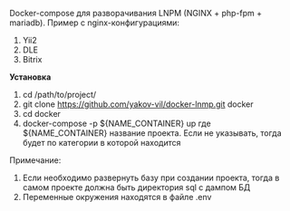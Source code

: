 Docker-compose для разворачивания LNPM (NGINX + php-fpm + mariadb).
Пример с nginx-конфигурациями:
1. Yii2
2. DLE
3. Bitrix

**Установка**

1. cd /path/to/project/
2. git clone https://github.com/yakov-vil/docker-lnmp.git docker
3. cd docker
4. docker-compose -p ${NAME_CONTAINER} up 
где ${NAME_CONTAINER} название проекта. Если не указывать, тогда будет по категории в которой находится

Примечание:
1. Если необходимо развернуть базу при создании проекта, тогда в самом проекте должна быть директория sql c дампом БД
2. Переменные окружения находятся в файле .env 